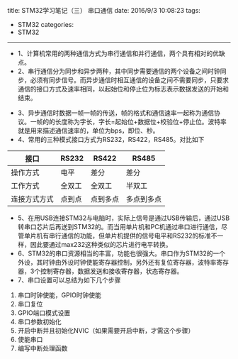 title: STM32学习笔记（三） 串口通信
date: 2016/9/3 10:08:23
tags:
- STM32
categories:
- STM32
---

- 1、计算机常用的两种通信方式为串行通信和并行通信，两个具有相对的优缺点。
- 2、串行通信分为同步和异步两种，其中同步需要通信的两个设备之间时钟同步，必须有同步信号。而异步通信时相互通信的设备之间不需要同步，只要求通信的接口方式及速率相同，以起始位和停止位为标志表示数据发送的开始和结束。

<!-- more -->

- 3、异步通信时数据一帧一帧的传送，帧的格式和通信速率一起称为通信协议。一帧的的长度称为字长，字长=起始位+数据位+校验位+停止位。波特率就是用来描述通信速率的，单位为bps，即位、秒。
- 4、常用的三种模式接口方式为RS232，RS422，RS485。对比如下

接口| RS232 | RS422 |RS485
---|---|---|---
操作方式|电平 | 差分 | 差分
工作方式|全双工  | 全双工 | 半双工
连接方式方式|点到点 | 点到多点 | 多点到多点

- 5、在用USB连接STM32与电脑时，实际上信号是通过USB传输后，通过USB转串口芯片后再送到STM32的。而当用单片机和PC机通过串口进行通信，尽管单片机有串行通信的功能，但单片机提供的信号电平和RS232的标准不一样，因此要通过max232这种类似的芯片进行电平转换。
- 6、STM32的串口资源相当的丰富，功能也很强大。串口作为STM32的一个外设，其时钟由外设时钟使能寄存器控制，另外还有复位寄存器，波特率寄存器，3个控制寄存器，数据发送和接收寄存器，状态寄存器。
- 7、串口设置可以总结为如下几个步骤
1. 串口时钟使能，GPIO时钟使能
2. 串口复位
3. GPIO端口模式设置
4. 串口参数初始化
5. 开启中断并且初始化NVIC（如果需要开启中断，才需这个步骤）
6. 使能串口
7. 编写中断处理函数
